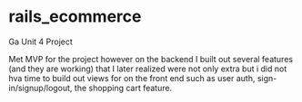 # rails_ecommerce
Ga Unit 4 Project

Met MVP for the project however on the backend I built out several features (and they are working) that I later realized were not only extra but i did not hva time to build out views for on the front end such as user auth, sign-in/signup/logout, the shopping cart feature. 
